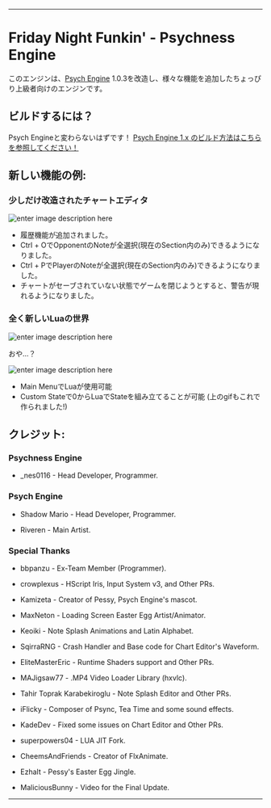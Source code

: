 _____________________________________

# Friday Night Funkin' - Psychness Engine
このエンジンは、[Psych Engine](https://github.com/ShadowMario/FNF-PsychEngine) 1.0.3を改造し、様々な機能を追加したちょっぴり上級者向けのエンジンです。

## ビルドするには？
Psych Engineと変わらないはずです！
[Psych Engine 1.x のビルド方法はこちらを参照してください！](https://github.com/ShadowMario/FNF-PsychEngine/blob/main/docs/BUILDING.md)

## 新しい機能の例:

### 少しだけ改造されたチャートエディタ
![enter image description here](https://private-user-images.githubusercontent.com/127845723/425750416-6738531d-ae7f-44b6-ade1-101f90b47c76.png?jwt=eyJhbGciOiJIUzI1NiIsInR5cCI6IkpXVCJ9.eyJpc3MiOiJnaXRodWIuY29tIiwiYXVkIjoicmF3LmdpdGh1YnVzZXJjb250ZW50LmNvbSIsImtleSI6ImtleTUiLCJleHAiOjE3NDI2NTI5MTYsIm5iZiI6MTc0MjY1MjYxNiwicGF0aCI6Ii8xMjc4NDU3MjMvNDI1NzUwNDE2LTY3Mzg1MzFkLWFlN2YtNDRiNi1hZGUxLTEwMWY5MGI0N2M3Ni5wbmc_WC1BbXotQWxnb3JpdGhtPUFXUzQtSE1BQy1TSEEyNTYmWC1BbXotQ3JlZGVudGlhbD1BS0lBVkNPRFlMU0E1M1BRSzRaQSUyRjIwMjUwMzIyJTJGdXMtZWFzdC0xJTJGczMlMkZhd3M0X3JlcXVlc3QmWC1BbXotRGF0ZT0yMDI1MDMyMlQxNDEwMTZaJlgtQW16LUV4cGlyZXM9MzAwJlgtQW16LVNpZ25hdHVyZT1jZDVhNGE0N2Y4NWYxOWUwOGQyZmM5NTFkODJlYTQ1YjQyNWQ3OWJlZjZiNWNkNjY2M2M4YTQ5YzdmODEwMWZhJlgtQW16LVNpZ25lZEhlYWRlcnM9aG9zdCJ9.de4AU7zw70aoR25IbeaD1V2hPvqOuNed2um8Gr0jbds)
- 履歴機能が追加されました。
- Ctrl + OでOpponentのNoteが全選択(現在のSection内のみ)できるようになりました。
- Ctrl + PでPlayerのNoteが全選択(現在のSection内のみ)できるようになりました。
- チャートがセーブされていない状態でゲームを閉じようとすると、警告が現れるようになりました。

### 全く新しいLuaの世界
![enter image description here](https://private-user-images.githubusercontent.com/127845723/425751285-42b84c1a-22cf-4b3a-9c65-76975b2b7328.png?jwt=eyJhbGciOiJIUzI1NiIsInR5cCI6IkpXVCJ9.eyJpc3MiOiJnaXRodWIuY29tIiwiYXVkIjoicmF3LmdpdGh1YnVzZXJjb250ZW50LmNvbSIsImtleSI6ImtleTUiLCJleHAiOjE3NDI2NTIyMzcsIm5iZiI6MTc0MjY1MTkzNywicGF0aCI6Ii8xMjc4NDU3MjMvNDI1NzUxMjg1LTQyYjg0YzFhLTIyY2YtNGIzYS05YzY1LTc2OTc1YjJiNzMyOC5wbmc_WC1BbXotQWxnb3JpdGhtPUFXUzQtSE1BQy1TSEEyNTYmWC1BbXotQ3JlZGVudGlhbD1BS0lBVkNPRFlMU0E1M1BRSzRaQSUyRjIwMjUwMzIyJTJGdXMtZWFzdC0xJTJGczMlMkZhd3M0X3JlcXVlc3QmWC1BbXotRGF0ZT0yMDI1MDMyMlQxMzU4NTdaJlgtQW16LUV4cGlyZXM9MzAwJlgtQW16LVNpZ25hdHVyZT01ZjFkMmJmM2ZmOTg3NjBmY2YwMDMxZWIxMjkxNTRiZDFlNTI1NjViZGUwZjJlMTMzNTFiM2RjNTQ3ZDY2OGQzJlgtQW16LVNpZ25lZEhlYWRlcnM9aG9zdCJ9.WiXmPVHHgUysjuaQaakthH4f0fpFmGB79cDBKPnp52A)

おや...？

![enter image description here](https://private-user-images.githubusercontent.com/127845723/425750888-becbd66a-8292-4af8-8dd8-7a1cd93c636b.gif?jwt=eyJhbGciOiJIUzI1NiIsInR5cCI6IkpXVCJ9.eyJpc3MiOiJnaXRodWIuY29tIiwiYXVkIjoicmF3LmdpdGh1YnVzZXJjb250ZW50LmNvbSIsImtleSI6ImtleTUiLCJleHAiOjE3NDI2NTE4NzMsIm5iZiI6MTc0MjY1MTU3MywicGF0aCI6Ii8xMjc4NDU3MjMvNDI1NzUwODg4LWJlY2JkNjZhLTgyOTItNGFmOC04ZGQ4LTdhMWNkOTNjNjM2Yi5naWY_WC1BbXotQWxnb3JpdGhtPUFXUzQtSE1BQy1TSEEyNTYmWC1BbXotQ3JlZGVudGlhbD1BS0lBVkNPRFlMU0E1M1BRSzRaQSUyRjIwMjUwMzIyJTJGdXMtZWFzdC0xJTJGczMlMkZhd3M0X3JlcXVlc3QmWC1BbXotRGF0ZT0yMDI1MDMyMlQxMzUyNTNaJlgtQW16LUV4cGlyZXM9MzAwJlgtQW16LVNpZ25hdHVyZT0zODhiODUyNDVjMjZmMTFiMjFiODY0ZWIzNGI4NTJiY2Q0YjkwZmE4MGQxMTk3ZTc3OGM3OTY2ZWYzMDA1OWZkJlgtQW16LVNpZ25lZEhlYWRlcnM9aG9zdCJ9.5Vgk4DE_DIbIVObqFCo8iDxL4zku8zRjrZ0LdEhT9FY)

- Main MenuでLuaが使用可能
- Custom Stateで0からLuaでStateを組み立てることが可能 (上のgifもこれで作られました!)

## クレジット:

### Psychness Engine

- _nes0116 - Head Developer, Programmer.

### Psych Engine

* Shadow Mario - Head Developer, Programmer.

* Riveren - Main Artist.

### Special Thanks

* bbpanzu - Ex-Team Member (Programmer).

* crowplexus - HScript Iris, Input System v3, and Other PRs.

* Kamizeta - Creator of Pessy, Psych Engine's mascot.

* MaxNeton - Loading Screen Easter Egg Artist/Animator.

* Keoiki - Note Splash Animations and Latin Alphabet.

* SqirraRNG - Crash Handler and Base code for Chart Editor's Waveform.

* EliteMasterEric - Runtime Shaders support and Other PRs.

* MAJigsaw77 - .MP4 Video Loader Library (hxvlc).

* Tahir Toprak Karabekiroglu - Note Splash Editor and Other PRs.

* iFlicky - Composer of Psync, Tea Time and some sound effects.

* KadeDev - Fixed some issues on Chart Editor and Other PRs.

* superpowers04 - LUA JIT Fork.

* CheemsAndFriends - Creator of FlxAnimate.

* Ezhalt - Pessy's Easter Egg Jingle.

* MaliciousBunny - Video for the Final Update.

_____________________________________